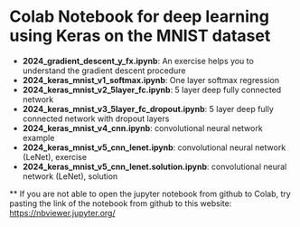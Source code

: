 # Colab Notebook for deep learning using Keras on the MNIST dataset

* **2024_gradient_descent_y_fx.ipynb**: An exercise helps you to understand the gradient descent procedure
* **2024_keras_mnist_v1_softmax.ipynb**: One layer softmax regression
* **2024_keras_mnist_v2_5layer_fc.ipynb**: 5 layer deep fully connected network
* **2024_keras_mnist_v3_5layer_fc_dropout.ipynb**: 5 layer deep fully connected network with dropout layers
* **2024_keras_mnist_v4_cnn.ipynb**: convolutional neural network example
* **2024_keras_mnist_v5_cnn_lenet.ipynb**: convolutional neural network (LeNet), exercise
* **2024_keras_mnist_v5_cnn_lenet.solution.ipynb**: convolutional neural network (LeNet), solution

** If you are not able to open the jupyter notebook from github to Colab, try pasting the link of the notebook from github to this website:
https://nbviewer.jupyter.org/
